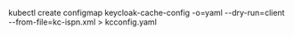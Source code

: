 kubectl create configmap keycloak-cache-config -o=yaml --dry-run=client --from-file=kc-ispn.xml > kcconfig.yaml